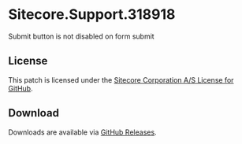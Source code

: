 # Sitecore.Support.318918
Submit button is not disabled on form submit

## License  
This patch is licensed under the [Sitecore Corporation A/S License for GitHub](https://github.com/sitecoresupport/Sitecore.Support.318918/blob/master/LICENSE).  

## Download  
Downloads are available via [GitHub Releases](https://github.com/sitecoresupport/Sitecore.Support.318918/releases).  
